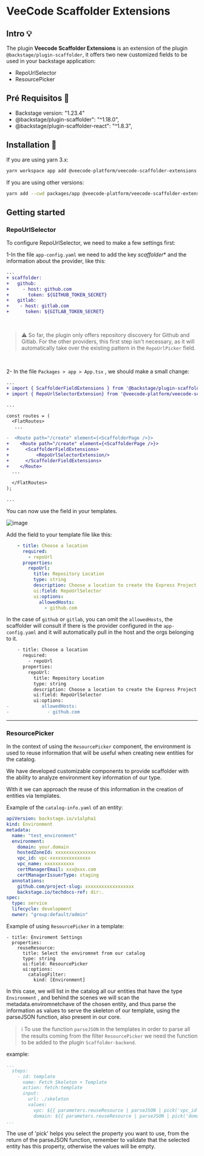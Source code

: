 # VeeCode Scaffolder Extensions

## Intro 💡

The plugin **Veecode Scaffolder Extensions** is an extension of the plugin `@backstage/plugin-scaffolder`, it offers two new customized fields to be used in your backstage application:

- RepoUrlSelector
- ResourcePicker

## Pré Requisitos 📄

- Backstage version: "1.23.4"
- @backstage/plugin-scaffolder": "^1.18.0",
- @backstage/plugin-scaffolder-react": "^1.8.3",


## Installation 🔧


If you are using yarn 3.x:

```bash
yarn workspace app add @veecode-platform/veecode-scaffolder-extensions
```

If you are using other versions:

```bash
yarn add --cwd packages/app @veecode-platform/veecode-scaffolder-extensions
```


## Getting started

### RepoUrlSelector

To configure RepoUrlSelector, we need to make a few settings first:

1-In the file `app-config.yaml` we need to add the key *scaffolder** and the information about the provider, like this:
```diff
...
+ scaffolder:
+   github:
+     - host: github.com
+       token: ${GITHUB_TOKEN_SECRET}
+   gitlab:
+    - host: gitlab.com
+      token: ${GITLAB_TOKEN_SECRET}
```

<br/>

> ⚠️ So far, the plugin only offers repository discovery for Github and Gitlab. For the other providers, this first step isn't necessary, as it will automatically take over the existing pattern in the `RepoUrlPicker` field.

<br/>

2- In the file `Packages > app > App.tsx` , we should make a small change:
```diff
...
+ import { ScaffolderFieldExtensions } from '@backstage/plugin-scaffolder-react';
+ import { RepoUrlSelectorExtension} from '@veecode-platform/veecode-scaffolder-extensions';

...

const routes = (
  <FlatRoutes>
   ...

-  <Route path="/create" element={<ScaffolderPage />}>
+    <Route path="/create" element={<ScaffolderPage />}>
+      <ScaffolderFieldExtensions>
+          <RepoUrlSelectorExtension/>
+      </ScaffolderFieldExtensions>
+    </Route>
  ...

  </FlatRoutes>
);

...
```

You can now use the field in your templates.

![image](https://github.com/veecode-platform/platform-backstage-plugins/assets/84424883/ffdd052f-6a94-4a17-8dde-f1ce00b0421d)


Add the field to your template file like this:

```yaml
    - title: Choose a location
      required:
        - repoUrl
      properties:
        repoUrl:
          title: Repository Location
          type: string
          description: Choose a location to create the Express Project
          ui:field: RepoUrlSelector
          ui:options:
            allowedHosts:
              - github.com
```

In the case of `github` or `gitlab`, you can omit the `allowedHosts`, the scaffolder will consult if there is the provider configured in the `app-config.yaml` and it will automatically pull in the host and the orgs belonging to it.

```diff
    - title: Choose a location
      required:
        - repoUrl
      properties:
        repoUrl:
          title: Repository Location
          type: string
          description: Choose a location to create the Express Project
          ui:field: RepoUrlSelector
          ui:options:
-            allowedHosts:
-              - github.com
```


---


### ResourcePicker

In the context of using the `ResourcePicker` component, the environment is used to reuse information that will be useful when creating new entities for the catalog.


We have developed customizable components to provide scaffolder with the ability to analyze environment key information of our type.


With it we can approach the reuse of this information in the creation of entities via templates.

Example of the `catalog-info.yaml` of an entity:

```yaml
apiVersion: backstage.io/v1alpha1
kind: Environment
metadata:
  name: "test_environment"
  environment:
    domain: your.domain
    hostedZoneId: xxxxxxxxxxxxxxx
    vpc_id: vpc-xxxxxxxxxxxxxxx
    vpc_name: xxxxxxxxxxx
    certManagerEmail: xxx@xxx.com
    certManagerIssuerType: staging
  annotations:
    github.com/project-slug: xxxxxxxxxxxxxxxxxx
    backstage.io/techdocs-ref: dir:.
spec:
  type: service
  lifecycle: development
  owner: "group:default/admin"
```

Example of using `ResourcePicker` in a template:

    - title: Enviroment Settings
      properties:
        reuseResource:
          title: Select the enviromnet from our catalog
          type: string
          ui:field: ResourcePicker
          ui:options:
            catalogFilter:
              kind: [Environment]
            

In this case, we will list in the catalog all our entities that have the type `Environment` , and behind the scenes we will scan the metadata.enviromnetchave of the chosen entity, and thus parse the information as values to serve the skeleton of our template, using the parseJSON function, also present in our core.


> ℹ️ To use the function `parseJSON` in the templates in order to parse all the results coming from the filter `ResourcePicker` we need the function to be added to the plugin `Scaffolder-backend`.


example:

```yaml
...
  steps:
    - id: template
      name: Fetch Skeleton + Template
      action: fetch:template
      input:
        url: ./skeleton      
        values:
          vpc: ${{ parameters.reuseResource | parseJSON | pick('vpc_id') }}
          domain: ${{ parameters.reuseResource | parseJSON | pick('domain') }}
...
```

The use of 'pick' helps you select the property you want to use, from the return of the parseJSON function, remember to validate that the selected entity has this property, otherwise the values will be empty.
